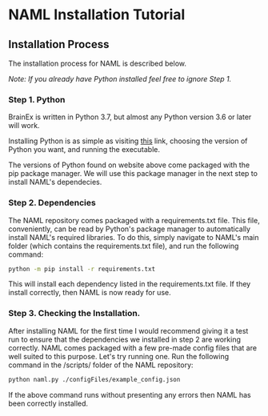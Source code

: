 # NAML Installation Tutorial

## Installation Process
The installation process for NAML is described below. 

*Note: If you already have Python installed feel free to ignore Step 1.*

### Step 1. Python

BrainEx is written in Python 3.7, but almost any Python version 3.6 or later will work. 

Installing Python is as simple as visiting [this](https://www.python.org/downloads/) link, choosing the version of Python you want, and running the executable. 

The versions of Python found on website above come packaged with the pip package manager. We will use this package manager in the next step to install NAML's dependecies. 

### Step 2. Dependencies 

The NAML repository comes packaged with a requirements.txt file. This file, conveniently, can be read by Python's package manager to automatically install NAML's required libraries. To do this, simply navigate to NAML's main folder (which contains the requirements.txt file), and run the following command:

```bash
python -m pip install -r requirements.txt
```

This will install each dependency listed in the requirements.txt file. If they install correctly, then NAML is now ready for use. 

### Step 3. Checking the Installation. 
After installing NAML for the first time I would recommend giving it a test run to ensure that the dependencies we installed in step 2 are working correctly. NAML comes packaged with a few pre-made config files that are well suited to this purpose. Let's try running one. Run the following command in the /scripts/ folder of the NAML repository:

```bash
python naml.py ./configFiles/example_config.json
```

If the above command runs without presenting any errors then NAML has been correctly installed. 